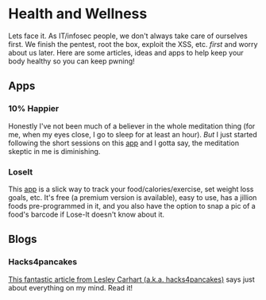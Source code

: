 # Health and Wellness
Lets face it.  As IT/infosec people, we don't always take care of ourselves first.  We finish the pentest, root the box, exploit the XSS, etc. *first* and worry about us later.  Here are some articles, ideas and apps to help keep your body healthy so you can keep pwning!

## Apps

### 10% Happier
Honestly I've not been much of a believer in the whole meditation thing (for me, when my eyes close, I go to sleep for at least an hour).  *But* I just started following the short sessions on this [app](http://www.10percenthappier.com/) and I gotta say, the meditation skeptic in me is diminishing.

### LoseIt
This [app](https://www.loseit.com/) is a slick way to track your food/calories/exercise, set weight loss goals, etc.  It's free (a premium version is available), easy to use, has a jillion foods pre-programmed in it, and you also have the option to snap a pic of a food's barcode if Lose-It doesn't know about it.

## Blogs

### Hacks4pancakes
[This fantastic article from Lesley Carhart (a.k.a. hacks4pancakes)](https://tisiphone.net/2016/11/29/health-and-wellness-in-infosec/) says just about everything on my mind.  Read it!